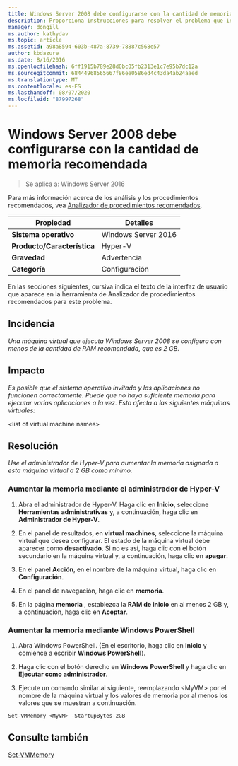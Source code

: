 ```yaml
---
title: Windows Server 2008 debe configurarse con la cantidad de memoria recomendada
description: Proporciona instrucciones para resolver el problema que informa esta regla de Analizador de procedimientos recomendados.
manager: dongill
ms.author: kathydav
ms.topic: article
ms.assetid: a98a8594-603b-487a-8739-78887c568e57
author: kbdazure
ms.date: 8/16/2016
ms.openlocfilehash: 6ff1915b789e28d0bc05fb2313e1c7e95b7dc12a
ms.sourcegitcommit: 68444968565667f86ee0586ed4c43da4ab24aaed
ms.translationtype: MT
ms.contentlocale: es-ES
ms.lasthandoff: 08/07/2020
ms.locfileid: "87997268"
---
```

# <a name="windows-server-2008-should-be-configured-with-the-recommended-amount-of-memory"></a>Windows Server 2008 debe configurarse con la cantidad de memoria recomendada

>Se aplica a: Windows Server 2016

Para más información acerca de los análisis y los procedimientos recomendados, vea [Analizador de procedimientos recomendados](https://go.microsoft.com/fwlink/?LinkId=122786).

|Propiedad|Detalles|
|-|-|
|**Sistema operativo**|Windows Server 2016|
|**Producto/Característica**|Hyper-V|
|**Gravedad**|Advertencia|
|**Categoría**|Configuración|

En las secciones siguientes, cursiva indica el texto de la interfaz de usuario que aparece en la herramienta de Analizador de procedimientos recomendados para este problema.

## <a name="issue"></a>Incidencia

*Una máquina virtual que ejecuta Windows Server 2008 se configura con menos de la cantidad de RAM recomendada, que es 2 GB.*

## <a name="impact"></a>Impacto

*Es posible que el sistema operativo invitado y las aplicaciones no funcionen correctamente. Puede que no haya suficiente memoria para ejecutar varias aplicaciones a la vez. Esto afecta a las siguientes máquinas virtuales:*

\<list of virtual machine names>

## <a name="resolution"></a>Resolución

*Use el administrador de Hyper-V para aumentar la memoria asignada a esta máquina virtual a 2 GB como mínimo.*

### <a name="increase-the-memory-using-hyper-v-manager"></a>Aumentar la memoria mediante el administrador de Hyper-V

1.  Abra el administrador de Hyper-V. Haga clic en **Inicio**, seleccione **Herramientas administrativas** y, a continuación, haga clic en **Administrador de Hyper-V**.

2.  En el panel de resultados, en **virtual machines**, seleccione la máquina virtual que desea configurar. El estado de la máquina virtual debe aparecer como **desactivado**. Si no es así, haga clic con el botón secundario en la máquina virtual y, a continuación, haga clic en **apagar**.

3.  En el panel **Acción**, en el nombre de la máquina virtual, haga clic en **Configuración**.

4.  En el panel de navegación, haga clic en **memoria**.

5.  En la página **memoria** , establezca la **RAM de inicio** en al menos 2 GB y, a continuación, haga clic en **Aceptar**.

### <a name="increase-memory-using-windows-powershell"></a>Aumentar la memoria mediante Windows PowerShell

1.  Abra Windows PowerShell. (En el escritorio, haga clic en **Inicio** y comience a escribir **Windows PowerShell**).

2.  Haga clic con el botón derecho en **Windows PowerShell** y haga clic en **Ejecutar como administrador**.

3.  Ejecute un comando similar al siguiente, reemplazando \<MyVM> por el nombre de la máquina virtual y los valores de memoria por al menos los valores que se muestran a continuación.

```
Set-VMMemory <MyVM> -StartupBytes 2GB
```

## <a name="see-also"></a>Consulte también
[Set-VMMemory](/powershell/module/hyper-v/set-vmmemory?view=win10-ps)